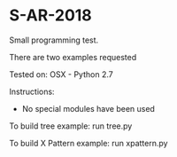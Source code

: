 # S-AR-2018
Small programming test.

There are two examples requested


Tested on: OSX - Python 2.7

Instructions:

- No special modules have been used


To build tree example: run tree.py

To build X Pattern example: run xpattern.py


